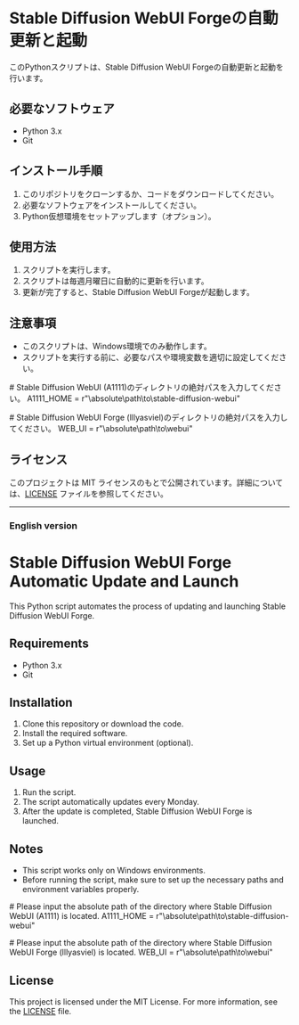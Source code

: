 # Stable Diffusion WebUI Forgeの自動更新と起動

このPythonスクリプトは、Stable Diffusion WebUI Forgeの自動更新と起動を行います。

## 必要なソフトウェア

- Python 3.x
- Git

## インストール手順

1. このリポジトリをクローンするか、コードをダウンロードしてください。
2. 必要なソフトウェアをインストールしてください。
3. Python仮想環境をセットアップします（オプション）。

## 使用方法

1. スクリプトを実行します。
2. スクリプトは毎週月曜日に自動的に更新を行います。
3. 更新が完了すると、Stable Diffusion WebUI Forgeが起動します。

## 注意事項

- このスクリプトは、Windows環境でのみ動作します。
- スクリプトを実行する前に、必要なパスや環境変数を適切に設定してください。

\# Stable Diffusion WebUI (A1111)のディレクトリの絶対パスを入力してください。
A1111_HOME = r"\absolute\path\to\stable-diffusion-webui"

\# Stable Diffusion WebUI Forge (lllyasviel)のディレクトリの絶対パスを入力してください。
WEB_UI = r"\absolute\path\to\webui"

## ライセンス

このプロジェクトは MIT ライセンスのもとで公開されています。詳細については、[LICENSE](LICENSE) ファイルを参照してください。

---
### English version

# Stable Diffusion WebUI Forge Automatic Update and Launch

This Python script automates the process of updating and launching Stable Diffusion WebUI Forge.

## Requirements

- Python 3.x
- Git

## Installation

1. Clone this repository or download the code.
2. Install the required software.
3. Set up a Python virtual environment (optional).

## Usage

1. Run the script.
2. The script automatically updates every Monday.
3. After the update is completed, Stable Diffusion WebUI Forge is launched.

## Notes

- This script works only on Windows environments.
- Before running the script, make sure to set up the necessary paths and environment variables properly.

\# Please input the absolute path of the directory where Stable Diffusion WebUI (A1111) is located.
A1111_HOME = r"\absolute\path\to\stable-diffusion-webui"

\# Please input the absolute path of the directory where Stable Diffusion WebUI Forge (lllyasviel) is located.
WEB_UI = r"\absolute\path\to\webui"

## License

This project is licensed under the MIT License. For more information, see the [LICENSE](LICENSE) file.
